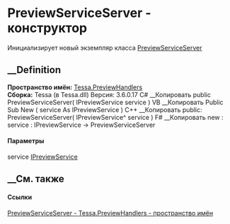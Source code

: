 # PreviewServiceServer - конструктор
Инициализирует новый экземпляр класса
[PreviewServiceServer](T_Tessa_PreviewHandlers_PreviewServiceServer.htm)
##  __Definition
 **Пространство имён:** [Tessa.PreviewHandlers](N_Tessa_PreviewHandlers.htm)  
 **Сборка:** Tessa (в Tessa.dll) Версия: 3.6.0.17
C# __Копировать
     public PreviewServiceServer(
    	IPreviewService service
    )
VB __Копировать
     Public Sub New ( 
    	service As IPreviewService
    )
C++ __Копировать
     public:
    PreviewServiceServer(
    	IPreviewService^ service
    )
F# __Копировать
     new : 
            service : IPreviewService -> PreviewServiceServer
#### Параметры
service [IPreviewService](T_Tessa_PreviewHandlers_IPreviewService.htm)
## __См. также
#### Ссылки
[PreviewServiceServer - ](T_Tessa_PreviewHandlers_PreviewServiceServer.htm)
[Tessa.PreviewHandlers - пространство имён](N_Tessa_PreviewHandlers.htm)
